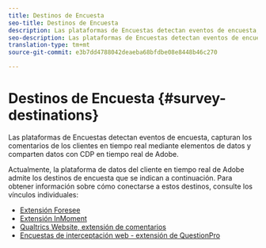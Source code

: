 ```yaml
---
title: Destinos de Encuesta
seo-title: Destinos de Encuesta
description: Las plataformas de Encuestas detectan eventos de encuesta, capturan los comentarios de los clientes en tiempo real mediante elementos de datos y comparten datos con CDP en tiempo real de Adobe.
seo-description: Las plataformas de Encuestas detectan eventos de encuesta, capturan los comentarios de los clientes en tiempo real mediante elementos de datos y comparten datos con CDP en tiempo real de Adobe.
translation-type: tm+mt
source-git-commit: e3b7dd4788042deaeba68bfdbe08e8448b46c270

---
```



# Destinos de Encuesta {#survey-destinations}

Las plataformas de Encuestas detectan eventos de encuesta, capturan los comentarios de los clientes en tiempo real mediante elementos de datos y comparten datos con CDP en tiempo real de Adobe.

Actualmente, la plataforma de datos del cliente en tiempo real de Adobe admite los destinos de encuesta que se indican a continuación. Para obtener información sobre cómo conectarse a estos destinos, consulte los vínculos individuales:

* [Extensión Foresee](/help/rtcdp/destinations/foresee-extension.md)
* [Extensión InMoment](/help/rtcdp/destinations/inmoment-extension.md)
* [Qualtrics Website, extensión de comentarios](qualtrics-extension.md)
* [Encuestas de interceptación web - extensión de QuestionPro](/help/rtcdp/destinations/web-intercept-surveys-extension.md)